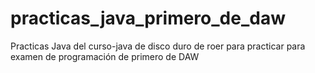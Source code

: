 # practicas_java_primero_de_daw
Practicas Java del curso-java de disco duro de roer para practicar para examen de programación de primero de DAW
